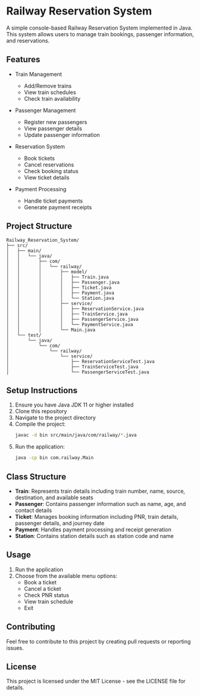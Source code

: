 # Railway Reservation System

A simple console-based Railway Reservation System implemented in Java. This system allows users to manage train bookings, passenger information, and reservations.

## Features

- Train Management
  - Add/Remove trains
  - View train schedules
  - Check train availability

- Passenger Management
  - Register new passengers
  - View passenger details
  - Update passenger information

- Reservation System
  - Book tickets
  - Cancel reservations
  - Check booking status
  - View ticket details

- Payment Processing
  - Handle ticket payments
  - Generate payment receipts

## Project Structure

```
Railway_Reservation_System/
├── src/
│   ├── main/
│   │   └── java/
│   │       ├── com/
│   │       │   └── railway/
│   │       │       ├── model/
│   │       │       │   ├── Train.java
│   │       │       │   ├── Passenger.java
│   │       │       │   ├── Ticket.java
│   │       │       │   ├── Payment.java
│   │       │       │   └── Station.java
│   │       │       ├── service/
│   │       │       │   ├── ReservationService.java
│   │       │       │   ├── TrainService.java
│   │       │       │   ├── PassengerService.java
│   │       │       │   └── PaymentService.java
│   │       │       └── Main.java
│   └── test/
│       └── java/
│           └── com/
│               └── railway/
│                   └── service/
│                       ├── ReservationServiceTest.java
│                       ├── TrainServiceTest.java
│                       └── PassengerServiceTest.java
```

## Setup Instructions

1. Ensure you have Java JDK 11 or higher installed
2. Clone this repository
3. Navigate to the project directory
4. Compile the project:
   ```bash
   javac -d bin src/main/java/com/railway/*.java
   ```
5. Run the application:
   ```bash
   java -cp bin com.railway.Main
   ```

## Class Structure

- **Train**: Represents train details including train number, name, source, destination, and available seats
- **Passenger**: Contains passenger information such as name, age, and contact details
- **Ticket**: Manages booking information including PNR, train details, passenger details, and journey date
- **Payment**: Handles payment processing and receipt generation
- **Station**: Contains station details such as station code and name

## Usage

1. Run the application
2. Choose from the available menu options:
   - Book a ticket
   - Cancel a ticket
   - Check PNR status
   - View train schedule
   - Exit

## Contributing

Feel free to contribute to this project by creating pull requests or reporting issues.

## License

This project is licensed under the MIT License - see the LICENSE file for details.
